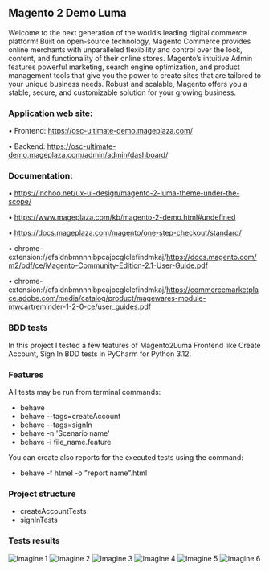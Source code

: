 ## Magento 2 Demo Luma
Welcome to the next generation of the world’s leading digital commerce platform! Built on open-source technology, Magento Commerce provides online merchants with unparalleled flexibility and control over the look, content, and functionality of their online stores. Magento’s intuitive Admin features powerful marketing, search engine optimization, and product management tools that give you the power to create sites that are tailored to your unique business needs. Robust and scalable, Magento offers you a stable, secure, and customizable solution for your growing business.

### Application web site: 
•	Frontend: https://osc-ultimate-demo.mageplaza.com/ 

•	Backend: https://osc-ultimate-demo.mageplaza.com/admin/admin/dashboard/ 

### Documentation: 
•	https://inchoo.net/ux-ui-design/magento-2-luma-theme-under-the-scope/  

•	https://www.mageplaza.com/kb/magento-2-demo.html#undefined 

•	https://docs.mageplaza.com/magento/one-step-checkout/standard/ 

•	chrome-extension://efaidnbmnnnibpcajpcglclefindmkaj/https://docs.magento.com/m2/pdf/ce/Magento-Community-Edition-2.1-User-Guide.pdf

•	chrome-extension://efaidnbmnnnibpcajpcglclefindmkaj/https://commercemarketplace.adobe.com/media/catalog/product/magewares-module-mwcartreminder-1-2-0-ce/user_guides.pdf

### BDD tests
In this project I tested a few features of Magento2Luma Frontend like Create Account, Sign In BDD tests in PyCharm for Python 3.12.

### Features
All tests may be run from terminal commands: 
- behave
- behave --tags=createAccount
- behave --tags=signIn
- behave -n 'Scenario name'
- behave -i file_name.feature

You can create also reports for the executed tests using the command:
- behave -f htmel -o "report name".html

### Project structure
- createAccountTests
- signInTests

### Tests results
![Imagine 1](https://github.com/mihaidaneasa/Magento-2-Luma-BDD-Python/blob/main/reports/Raport1.jpg)
![Imagine 2](https://github.com/mihaidaneasa/Magento-2-Luma-BDD-Python/blob/main/reports/Raport2.jpg)
![Imagine 3](https://github.com/mihaidaneasa/Magento-2-Luma-BDD-Python/blob/main/reports/Raport3.jpg)
![Imagine 4](https://github.com/mihaidaneasa/Magento-2-Luma-BDD-Python/blob/main/reports/Raport4.jpg)
![Imagine 5](https://github.com/mihaidaneasa/Magento-2-Luma-BDD-Python/blob/main/reports/Raport5.jpg)
![Imagine 6](https://github.com/mihaidaneasa/Magento-2-Luma-BDD-Python/blob/main/reports/Raport6.jpg)


